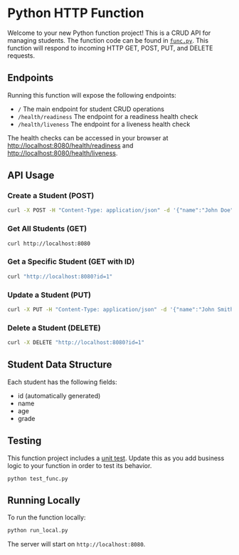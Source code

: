 # Python HTTP Function

Welcome to your new Python function project! This is a CRUD API for managing students. The function code can be found in [`func.py`](./func.py). This function will respond to incoming HTTP GET, POST, PUT, and DELETE requests.

## Endpoints

Running this function will expose the following endpoints:

  * `/` The main endpoint for student CRUD operations
  * `/health/readiness` The endpoint for a readiness health check
  * `/health/liveness` The endpoint for a liveness health check

The health checks can be accessed in your browser at
[http://localhost:8080/health/readiness]() and
[http://localhost:8080/health/liveness]().

## API Usage

### Create a Student (POST)
```bash
curl -X POST -H "Content-Type: application/json" -d '{"name":"John Doe","age":20,"grade":"A"}' http://localhost:8080
```

### Get All Students (GET)
```bash
curl http://localhost:8080
```

### Get a Specific Student (GET with ID)
```bash
curl "http://localhost:8080?id=1"
```

### Update a Student (PUT)
```bash
curl -X PUT -H "Content-Type: application/json" -d '{"name":"John Smith","age":21}' "http://localhost:8080?id=1"
```

### Delete a Student (DELETE)
```bash
curl -X DELETE "http://localhost:8080?id=1"
```

## Student Data Structure
Each student has the following fields:
- id (automatically generated)
- name
- age
- grade

## Testing

This function project includes a [unit test](./test_func.py). Update this
as you add business logic to your function in order to test its behavior.

```console
python test_func.py
```

## Running Locally

To run the function locally:

```bash
python run_local.py
```

The server will start on `http://localhost:8080`.
